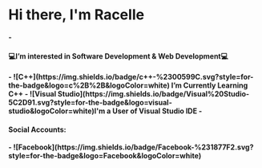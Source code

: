 <h1>Hi there, <b>I'm Racelle<b></h1>
- <h4>💻I’m interested in Software Development & Web Development💻</h4>
- ![C++](https://img.shields.io/badge/c++-%2300599C.svg?style=for-the-badge&logo=c%2B%2B&logoColor=white) I’m Currently Learning C++
- ![Visual Studio](https://img.shields.io/badge/Visual%20Studio-5C2D91.svg?style=for-the-badge&logo=visual-studio&logoColor=white)I'm a User of Visual Studio IDE
- <h4>Social Accounts:</h4>
- ![Facebook](https://img.shields.io/badge/Facebook-%231877F2.svg?style=for-the-badge&logo=Facebook&logoColor=white) 
